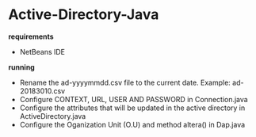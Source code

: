 # Active-Directory-Java

**requirements**
 - NetBeans IDE
 
 **running**
 - Rename the ad-yyyymmdd.csv file to the current date. Example: ad-20183010.csv
 - Configure CONTEXT, URL, USER AND PASSWORD in Connection.java
 - Configure the attributes that will be updated in the active directory in ActiveDirectory.java
 - Configure the Oganization Unit (O.U) and method altera() in Dap.java
